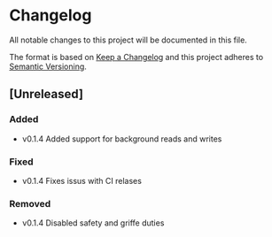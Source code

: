 # Changelog

All notable changes to this project will be documented in this file.

The format is based on [Keep a Changelog](http://keepachangelog.com/en/1.0.0/)
and this project adheres to [Semantic Versioning](http://semver.org/spec/v2.0.0.html).

<!-- insertion marker -->
## [Unreleased]


### Added

- v0.1.4 Added support for background reads and writes

### Fixed

- v0.1.4 Fixes issus with CI relases

### Removed

- v0.1.4 Disabled safety and griffe duties
